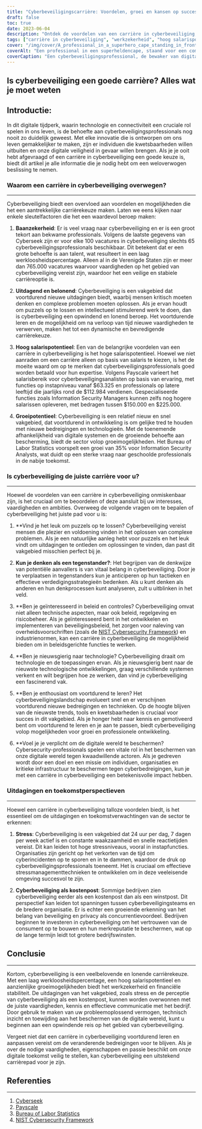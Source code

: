 ```yaml
---
title: "Cyberbeveiligingscarrière: Voordelen, groei en kansen op succes"
draft: false
toc: true
date: 2023-06-04
description: "Ontdek de voordelen van een carrière in cyberbeveiliging, waaronder baanzekerheid, een hoog salarispotentieel en volop groeimogelijkheden in het digitale tijdperk."
tags: ["carrière in cyberbeveiliging", "werkzekerheid", "hoog salarispotentieel", "groeikansen", "beroep cyberbeveiliging", "cyberbedreigingen", "digitale veiligheid", "informatiebeveiliging", "cyberbeveiligingsvaardigheden", "cyberbeveiligingsprofessionals", "vraag naar cyberbeveiliging", "cyberbeveiligingsindustrie", "banen in cyberbeveiliging", "cyberbeveiligingsvooruitzichten", "Uitdagingen op het gebied van cyberbeveiliging", "beloningen voor cyberbeveiliging", "cyberbeveiliging toekomst", "mentaliteit cyberbeveiliging", "cyberbeveiligingsbeleid", "technologische nieuwsgierigheid", "continu leren", "stressbeheer", "belang van cyberbeveiliging", "perceptie van cyberbeveiliging", "digitale bescherming", "ontwikkeling van cyberbeveiligingsvaardigheden", "digitale wereld beveiliging", "evoluerende bedreigingen voor cyberbeveiliging", "merkreputatie cyberbeveiliging", "winstgevendheid"]
cover: "/img/cover/A_professional_in_a_superhero_cape_standing_in_front_of_a_computer.png"
coverAlt: "Een professional in een superheldencape, staand voor een computerscherm met een schild dat cyberbeveiliging voorstelt."
coverCaption: "Een cyberbeveiligingsprofessional, de bewaker van digitale veiligheid, uitgerust met het schild van bescherming tegen cyberbedreigingen."
---
```


## Is cyberbeveiliging een goede carrière? Alles wat je moet weten

Introductie:
-----------------
In dit digitale tijdperk, waarin technologie en connectiviteit een cruciale rol spelen in ons leven, is de behoefte aan cyberbeveiligingsprofessionals nog nooit zo duidelijk geweest. Met elke innovatie die is ontworpen om ons leven gemakkelijker te maken, zijn er individuen die kwetsbaarheden willen uitbuiten en onze digitale veiligheid in gevaar willen brengen. Als je je ooit hebt afgevraagd of een carrière in cyberbeveiliging een goede keuze is, biedt dit artikel je alle informatie die je nodig hebt om een weloverwogen beslissing te nemen.

### Waarom een carrière in cyberbeveiliging overwegen?
-----------------
Cyberbeveiliging biedt een overvloed aan voordelen en mogelijkheden die het een aantrekkelijke carrièrekeuze maken. Laten we eens kijken naar enkele sleutelfactoren die het een waardevol beroep maken:

1. **Baanzekerheid**: Er is veel vraag naar cyberbeveiliging en er is een groot tekort aan bekwame professionals. Volgens de laatste gegevens van Cyberseek zijn er voor elke 100 vacatures in cyberbeveiliging slechts 65 cyberbeveiligingsprofessionals beschikbaar. Dit betekent dat er een grote behoefte is aan talent, wat resulteert in een laag werkloosheidspercentage. Alleen al in de Verenigde Staten zijn er meer dan 765.000 vacatures waarvoor vaardigheden op het gebied van cyberbeveiliging vereist zijn, waardoor het een veilige en stabiele carrièreoptie is.

2. **Uitdagend en belonend**: Cyberbeveiliging is een vakgebied dat voortdurend nieuwe uitdagingen biedt, waarbij mensen kritisch moeten denken en complexe problemen moeten oplossen. Als je ervan houdt om puzzels op te lossen en intellectueel stimulerend werk te doen, dan is cyberbeveiliging een opwindend en lonend beroep. Het voortdurende leren en de mogelijkheid om na verloop van tijd nieuwe vaardigheden te verwerven, maken het tot een dynamische en bevredigende carrièrekeuze.

3. **Hoog salarispotentieel**: Een van de belangrijke voordelen van een carrière in cyberbeveiliging is het hoge salarispotentieel. Hoewel we niet aanraden om een carrière alleen op basis van salaris te kiezen, is het de moeite waard om op te merken dat cyberbeveiligingsprofessionals goed worden betaald voor hun expertise. Volgens Payscale varieert het salarisbereik voor cyberbeveiligingsanalisten op basis van ervaring, met functies op instapniveau vanaf $63.325 en professionals op latere leeftijd die jaarlijks rond de $112.984 verdienen. Gespecialiseerde functies zoals Information Security Managers kunnen zelfs nog hogere salarissen opleveren, met bedragen tussen $150.000 en $225.000.

4. **Groeipotentieel**: Cyberbeveiliging is een relatief nieuw en snel vakgebied, dat voortdurend in ontwikkeling is om gelijke tred te houden met nieuwe bedreigingen en technologieën. Met de toenemende afhankelijkheid van digitale systemen en de groeiende behoefte aan bescherming, biedt de sector volop groeimogelijkheden. Het Bureau of Labor Statistics voorspelt een groei van 35% voor Information Security Analysts, wat duidt op een sterke vraag naar geschoolde professionals in de nabije toekomst.

### Is cyberbeveiliging de juiste carrière voor u?
-----------------
Hoewel de voordelen van een carrière in cyberbeveiliging onmiskenbaar zijn, is het cruciaal om te beoordelen of deze aansluit bij uw interesses, vaardigheden en ambities. Overweeg de volgende vragen om te bepalen of cyberbeveiliging het juiste pad voor u is:

1. **Vind je het leuk om puzzels op te lossen? Cyberbeveiliging vereist mensen die plezier en voldoening vinden in het oplossen van complexe problemen. Als je een natuurlijke aanleg hebt voor puzzels en het leuk vindt om uitdagingen te ontleden om oplossingen te vinden, dan past dit vakgebied misschien perfect bij je.

2. **Kun je denken als een tegenstander?**: Het begrijpen van de denkwijze van potentiële aanvallers is van vitaal belang in cyberbeveiliging. Door je te verplaatsen in tegenstanders kun je anticiperen op hun tactieken en effectieve verdedigingsstrategieën bedenken. Als u kunt denken als anderen en hun denkprocessen kunt analyseren, zult u uitblinken in het veld.

3. **Ben je geïnteresseerd in beleid en controles? Cyberbeveiliging omvat niet alleen technische aspecten, maar ook beleid, regelgeving en risicobeheer. Als je geïnteresseerd bent in het ontwikkelen en implementeren van beveiligingsbeleid, het zorgen voor naleving van overheidsvoorschriften (zoals de [NIST Cybersecurity Framework](https://www.nist.gov/cyberframework)) en industrienormen, kan een carrière in cyberbeveiliging de mogelijkheid bieden om in beleidsgerichte functies te werken.

4. **Ben je nieuwsgierig naar technologie? Cyberbeveiliging draait om technologie en de toepassingen ervan. Als je nieuwsgierig bent naar de nieuwste technologische ontwikkelingen, graag verschillende systemen verkent en wilt begrijpen hoe ze werken, dan vind je cyberbeveiliging een fascinerend vak.

5. **Ben je enthousiast om voortdurend te leren? Het cyberbeveiligingslandschap evolueert snel en er verschijnen voortdurend nieuwe bedreigingen en technieken. Op de hoogte blijven van de nieuwste trends, tools en kwetsbaarheden is cruciaal voor succes in dit vakgebied. Als je honger hebt naar kennis en gemotiveerd bent om voortdurend te leren en je aan te passen, biedt cyberbeveiliging volop mogelijkheden voor groei en professionele ontwikkeling.

6. **Voel je je verplicht om de digitale wereld te beschermen? Cybersecurity-professionals spelen een vitale rol in het beschermen van onze digitale wereld tegen kwaadwillende actoren. Als je gedreven wordt door een doel en een missie om individuen, organisaties en kritieke infrastructuur te beschermen tegen cyberbedreigingen, kun je met een carrière in cyberbeveiliging een betekenisvolle impact hebben.

### Uitdagingen en toekomstperspectieven
-----------------
Hoewel een carrière in cyberbeveiliging talloze voordelen biedt, is het essentieel om de uitdagingen en toekomstverwachtingen van de sector te erkennen:

1. **Stress**: Cyberbeveiliging is een vakgebied dat 24 uur per dag, 7 dagen per week actief is en constante waakzaamheid en snelle reactietijden vereist. Dit kan leiden tot hoge stressniveaus, vooral in instapfuncties. Organisaties zijn gericht op het verkorten van de tijd om cyberincidenten op te sporen en in te dammen, waardoor de druk op cyberbeveiligingsprofessionals toeneemt. Het is cruciaal om effectieve stressmanagementtechnieken te ontwikkelen om in deze veeleisende omgeving succesvol te zijn.

2. **Cyberbeveiliging als kostenpost**: Sommige bedrijven zien cyberbeveiliging eerder als een kostenpost dan als een winstpost. Dit perspectief kan leiden tot spanningen tussen cyberbeveiligingsteams en de bredere organisatie. Er is echter een groeiende erkenning van het belang van beveiliging en privacy als concurrentievoordeel. Bedrijven beginnen te investeren in cyberbeveiliging om het vertrouwen van de consument op te bouwen en hun merkreputatie te beschermen, wat op de lange termijn leidt tot grotere bedrijfswinsten.

## Conclusie
-----------------
Kortom, cyberbeveiliging is een veelbelovende en lonende carrièrekeuze. Met een laag werkloosheidspercentage, een hoog salarispotentieel en aanzienlijke groeimogelijkheden biedt het werkzekerheid en financiële stabiliteit. De uitdagingen van het vakgebied, zoals stress en de perceptie van cyberbeveiliging als een kostenpost, kunnen worden overwonnen met de juiste vaardigheden, kennis en effectieve communicatie met het bedrijf. Door gebruik te maken van uw probleemoplossend vermogen, technisch inzicht en toewijding aan het beschermen van de digitale wereld, kunt u beginnen aan een opwindende reis op het gebied van cyberbeveiliging.

Vergeet niet dat een carrière in cyberbeveiliging voortdurend leren en aanpassen vereist om de veranderende bedreigingen voor te blijven. Als je over de nodige vaardigheden, eigenschappen en passie beschikt om onze digitale toekomst veilig te stellen, kan cyberbeveiliging een uitstekend carrièrepad voor je zijn.

## Referenties
-----------------
1. [Cyberseek](https://www.cyberseek.org/)
2. [Payscale](https://www.payscale.com/)
3. [Bureau of Labor Statistics](https://www.bls.gov/ooh/computer-and-information-technology/information-security-analysts.htm)
4. [NIST Cybersecurity Framework](https://www.nist.gov/cyberframework)
